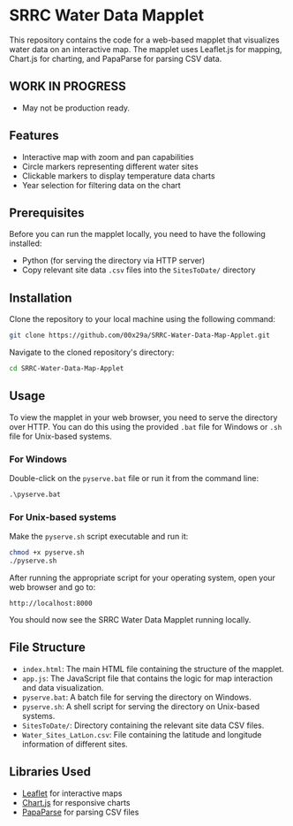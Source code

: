 
# SRRC Water Data Mapplet

This repository contains the code for a web-based mapplet that visualizes water data on an interactive map. The mapplet uses Leaflet.js for mapping, Chart.js for charting, and PapaParse for parsing CSV data.

## WORK IN PROGRESS

- May not be production ready.

## Features

- Interactive map with zoom and pan capabilities
- Circle markers representing different water sites
- Clickable markers to display temperature data charts
- Year selection for filtering data on the chart

## Prerequisites

Before you can run the mapplet locally, you need to have the following installed:

- Python (for serving the directory via HTTP server)
- Copy relevant site data `.csv` files into the `SitesToDate/` directory

## Installation

Clone the repository to your local machine using the following command:

```bash
git clone https://github.com/00x29a/SRRC-Water-Data-Map-Applet.git
```

Navigate to the cloned repository's directory:

```bash
cd SRRC-Water-Data-Map-Applet
```

## Usage

To view the mapplet in your web browser, you need to serve the directory over HTTP. You can do this using the provided `.bat` file for Windows or `.sh` file for Unix-based systems.

### For Windows

Double-click on the `pyserve.bat` file or run it from the command line:

```cmd
.\pyserve.bat
```

### For Unix-based systems

Make the `pyserve.sh` script executable and run it:

```bash
chmod +x pyserve.sh
./pyserve.sh
```

After running the appropriate script for your operating system, open your web browser and go to:

```
http://localhost:8000
```

You should now see the SRRC Water Data Mapplet running locally.

## File Structure

- `index.html`: The main HTML file containing the structure of the mapplet.
- `app.js`: The JavaScript file that contains the logic for map interaction and data visualization.
- `pyserve.bat`: A batch file for serving the directory on Windows.
- `pyserve.sh`: A shell script for serving the directory on Unix-based systems.
- `SitesToDate/`: Directory containing the relevant site data CSV files.
- `Water_Sites_LatLon.csv`: File containing the latitude and longitude information of different sites.

## Libraries Used

- [Leaflet](https://leafletjs.com/) for interactive maps
- [Chart.js](https://www.chartjs.org/) for responsive charts
- [PapaParse](https://www.papaparse.com/) for parsing CSV files

